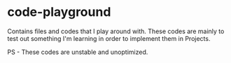 # code-playground
Contains files and codes that I play around with. These codes are mainly to test out something I'm learning in order to implement them in Projects. 

PS - These codes are unstable and unoptimized.
